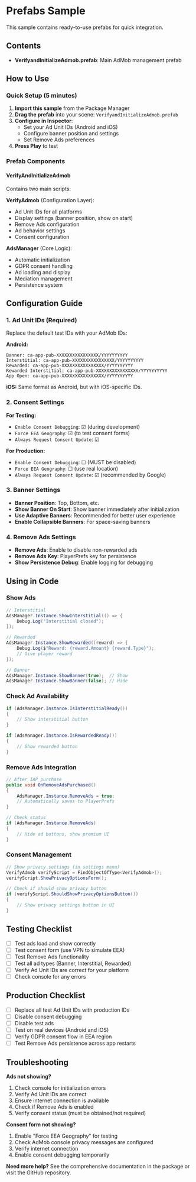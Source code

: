 # Prefabs Sample

This sample contains ready-to-use prefabs for quick integration.

## Contents

- **VerifyandInitializeAdmob.prefab**: Main AdMob management prefab

## How to Use

### Quick Setup (5 minutes)

1. **Import this sample** from the Package Manager
2. **Drag the prefab** into your scene: `VerifyandInitializeAdmob.prefab`
3. **Configure in Inspector**:
   - Set your Ad Unit IDs (Android and iOS)
   - Configure banner position and settings
   - Set Remove Ads preferences
4. **Press Play** to test

### Prefab Components

#### VerifyAndInitializeAdmob
Contains two main scripts:

**VerifyAdmob** (Configuration Layer):
- Ad Unit IDs for all platforms
- Display settings (banner position, show on start)
- Remove Ads configuration
- Ad behavior settings
- Consent configuration

**AdsManager** (Core Logic):
- Automatic initialization
- GDPR consent handling
- Ad loading and display
- Mediation management
- Persistence system

## Configuration Guide

### 1. Ad Unit IDs (Required)

Replace the default test IDs with your AdMob IDs:

**Android:**
```
Banner: ca-app-pub-XXXXXXXXXXXXXXXX/YYYYYYYYYY
Interstitial: ca-app-pub-XXXXXXXXXXXXXXXX/YYYYYYYYYY
Rewarded: ca-app-pub-XXXXXXXXXXXXXXXX/YYYYYYYYYY
Rewarded Interstitial: ca-app-pub-XXXXXXXXXXXXXXXX/YYYYYYYYYY
App Open: ca-app-pub-XXXXXXXXXXXXXXXX/YYYYYYYYYY
```

**iOS:**
Same format as Android, but with iOS-specific IDs.

### 2. Consent Settings

**For Testing:**
- `Enable Consent Debugging`: ☑ (during development)
- `Force EEA Geography`: ☑ (to test consent forms)
- `Always Request Consent Update`: ☑

**For Production:**
- `Enable Consent Debugging`: ☐ (MUST be disabled)
- `Force EEA Geography`: ☐ (use real location)
- `Always Request Consent Update`: ☑ (recommended by Google)

### 3. Banner Settings

- **Banner Position**: Top, Bottom, etc.
- **Show Banner On Start**: Show banner immediately after initialization
- **Use Adaptive Banners**: Recommended for better user experience
- **Enable Collapsible Banners**: For space-saving banners

### 4. Remove Ads Settings

- **Remove Ads**: Enable to disable non-rewarded ads
- **Remove Ads Key**: PlayerPrefs key for persistence
- **Show Persistence Debug**: Enable logging for debugging

## Using in Code

### Show Ads
```csharp
// Interstitial
AdsManager.Instance.ShowInterstitial(() => {
    Debug.Log("Interstitial closed");
});

// Rewarded
AdsManager.Instance.ShowRewarded((reward) => {
    Debug.Log($"Reward: {reward.Amount} {reward.Type}");
    // Give player reward
});

// Banner
AdsManager.Instance.ShowBanner(true);  // Show
AdsManager.Instance.ShowBanner(false); // Hide
```

### Check Ad Availability
```csharp
if (AdsManager.Instance.IsInterstitialReady())
{
    // Show interstitial button
}

if (AdsManager.Instance.IsRewardedReady())
{
    // Show rewarded button
}
```

### Remove Ads Integration
```csharp
// After IAP purchase
public void OnRemoveAdsPurchased()
{
    AdsManager.Instance.RemoveAds = true;
    // Automatically saves to PlayerPrefs
}

// Check status
if (AdsManager.Instance.RemoveAds)
{
    // Hide ad buttons, show premium UI
}
```

### Consent Management
```csharp
// Show privacy settings (in settings menu)
VerifyAdmob verifyScript = FindObjectOfType<VerifyAdmob>();
verifyScript.ShowPrivacyOptionsForm();

// Check if should show privacy button
if (verifyScript.ShouldShowPrivacyOptionsButton())
{
    // Show privacy settings button in UI
}
```

## Testing Checklist

- [ ] Test ads load and show correctly
- [ ] Test consent form (use VPN to simulate EEA)
- [ ] Test Remove Ads functionality
- [ ] Test all ad types (Banner, Interstitial, Rewarded)
- [ ] Verify Ad Unit IDs are correct for your platform
- [ ] Check console for any errors

## Production Checklist

- [ ] Replace all test Ad Unit IDs with production IDs
- [ ] Disable consent debugging
- [ ] Disable test ads
- [ ] Test on real devices (Android and iOS)
- [ ] Verify GDPR consent flow in EEA region
- [ ] Test Remove Ads persistence across app restarts

## Troubleshooting

**Ads not showing?**
1. Check console for initialization errors
2. Verify Ad Unit IDs are correct
3. Ensure internet connection is available
4. Check if Remove Ads is enabled
5. Verify consent status (must be obtained/not required)

**Consent form not showing?**
1. Enable "Force EEA Geography" for testing
2. Check AdMob console privacy messages are configured
3. Verify internet connection
4. Enable consent debugging temporarily

**Need more help?**
See the comprehensive documentation in the package or visit the GitHub repository.
